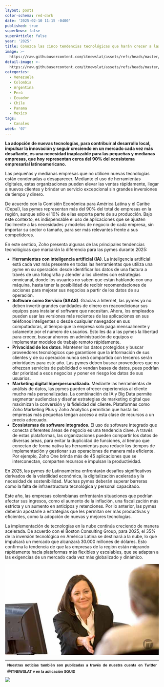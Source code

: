 ```yaml
---
layout: posts
color-schema: red-dark
date: '2025-02-10 11:15 -0400'
published: true
superNews: false
superArticle: false
year: '2025'
title: Conozca las cinco tendencias tecnológicas que harán crecer a las pymes en 2025
image: >-
  https://raw.githubusercontent.com/itnewslat/assets/refs/heads/master/img/540x320/Cliente-Feliz-p.jpg
detail-image: >-
  https://raw.githubusercontent.com/itnewslat/assets/refs/heads/master/img/1024x680/Cliente-Feliz-g.jpg
categories:
  - Venezuela
  - Colombia
  - Argentina
  - Perú
  - Ecuador
  - Chile
  - Panama
  - Mexico
tags:
  - Canales
week: '07'
---
```

**La adopción de nuevas tecnologías, para contribuir al desarrollo local, impulsar la innovación y seguir creciendo en un mercado cada vez más desafiante, es una necesidad inaplazable para las pequeñas y medianas empresas, que hoy representan cerca del 90% del ecosistema empresarial latinoamericano.**

Las pequeñas y medianas empresas que no utilicen nuevas tecnologías están condenadas a desaparecer. Mediante el uso de herramientas digitales, estas organizaciones pueden elevar las ventas rápidamente, llegar a nuevos clientes y brindar un servicio excepcional sin grandes inversiones de tiempo y dinero.

De acuerdo con la Comisión Económica para América Latina y el Caribe (Cepal), las pymes representan más del 90% del total de empresas en la región, aunque sólo el 10% de ellas exporta parte de su producción. Bajo este contexto, es indispensable el uso de aplicaciones que se ajusten fácilmente a las necesidades y modelos de negocio de cada empresa, sin importar su sector o tamaño, para ser más relevantes frente a sus competidores.

En este sentido, Zoho presenta algunas de las principales tendencias tecnológicas que marcarán la diferencia para las pymes durante 2025:

- **Herramientas con inteligencia artificial (IA)**. La inteligencia artificial está cada vez más presente en todas las herramientas que utiliza una pyme en su operación: desde identificar los datos de una factura a través de una fotografía y atender a los clientes con estrategias omnicanal, donde los usuarios no saben que están hablando con una máquina, hasta tener la posibilidad de recibir recomendaciones de acciones para mejorar sus negocios a partir de los datos de su operación.
- **Software como Servicio (SAAS)**. Gracias a Internet, las pymes ya no deben invertir grandes cantidades de dinero en reacondicionar sus equipos para instalar el software que necesitan. Ahora, los empleados pueden usar las versiones más recientes de las aplicaciones en sus teléfonos inteligentes o desde cualquier navegador en sus computadoras, al tiempo que la empresa solo paga mensualmente y solamente por el número de usuarios. Esto les da a las pymes la libertad para crecer, buscar ahorros en administración de equipos e implementar modelos de trabajo remoto rápidamente.
- **Privacidad de los datos**. Mantener los datos protegidos y buscar proveedores tecnológicos que garanticen que la información de sus clientes y de su operación nunca será compartida con terceros serán prioridades para este año. Las pymes deben buscar proveedores que no ofrezcan servicios de publicidad o vendan bases de datos, pues podrían dar prioridad a esos negocios y poner en riesgo los datos de sus usuarios.
- **Marketing digital hiperpersonalizado**. Mediante las herramientas de análisis de datos, las pymes pueden ofrecer experiencias al cliente mucho más personalizadas. La combinación de IA y Big Data permite segmentar audiencias y diseñar estrategias de marketing digital que maximizan la conversión y la fidelidad del cliente. Plataformas como Zoho Marketing Plus y Zoho Analytics permitirán que hasta las empresas más pequeñas tengan acceso a esta clase de recursos a un precio adecuado.
- **Ecosistemas de software integrados**. El uso de software integrado que conecta diferentes áreas de negocio es una tendencia clave. A través de estas plataformas, las organizaciones pueden compartir los datos de diversas áreas, para evitar la duplicidad de funciones, al tiempo que conectan de forma nativa las herramientas para reducir los tiempos de implementación y gestionar sus operaciones de manera más eficiente. Por ejemplo, Zoho One brinda más de 45 aplicaciones que se interconectan, comparten recursos e impulsan la productividad.

En 2025, las pymes de Latinoamérica enfrentarán desafíos significativos derivados de la volatilidad económica, la digitalización acelerada y la necesidad de sostenibilidad. Muchas pymes deberán superar barreras como la falta de infraestructura tecnológica y personal capacitado.

Este año, las empresas colombianas enfrentarán situaciones que podrían afectar sus ingresos, como el aumento de la inflación, una fiscalización más estricta y un aumento en anticipos y retenciones. Por lo anterior, las pymes deberán apostarle a estrategias que les permitan ser más productivas y eficientes, como la adopción de nuevas y mejores tecnologías.

La implementación de tecnologías en la nube continúa creciendo de manera acelerada. De acuerdo con el Boston Consulting Group, para 2025, el 35% de la inversión tecnológica en América Latina se destinará a la nube, lo que impulsará un mercado que alcanzará 30.000 millones de dólares. Esto confirma la tendencia de que las empresas de la región están migrando rápidamente hacia plataformas más flexibles y escalables, que se adaptan a las exigencias de un mercado cada vez más globalizado y dinámico.

![](https://raw.githubusercontent.com/itnewslat/assets/refs/heads/master/img/540x320/Cliente-Feliz-p.jpg)

<table style="height: 42px;" width="569">
<tbody>
<tr>
<td style="text-align: justify;"><sub><strong>Nuestras noticias también son publicadas a través de nuestra cuenta en Twitter <a href="https://twitter.com/itnewslat?lang=es">@ITNEWSLAT</a> y en la aplicación <a href="https://squidapp.co/en/">SQUID</a></strong></sub></td>
</tr>
</tbody>
</table>

<img src="https://tracker.metricool.com/c3po.jpg?hash=56f88a41e39ab42c063cc51676587a04"/>